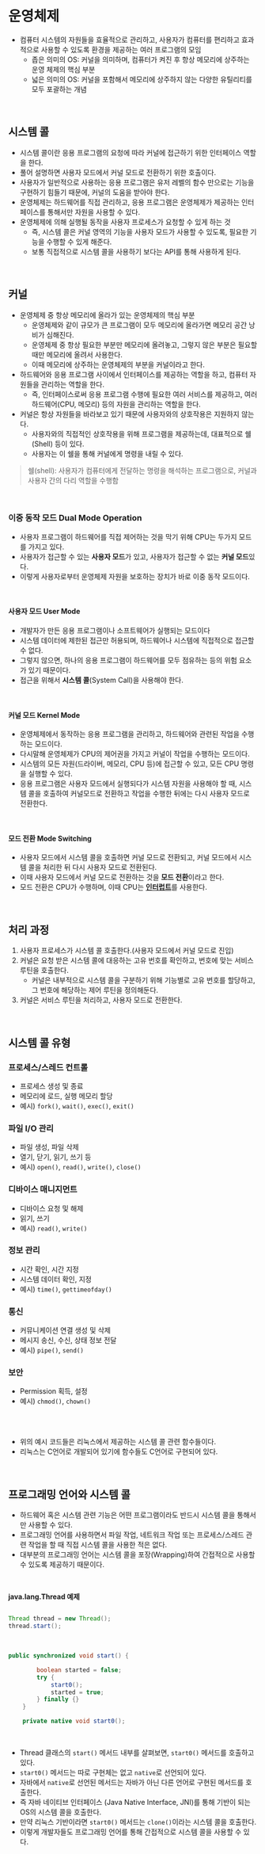 # 운영체제

- 컴퓨터 시스템의 자원들을 효율적으로 관리하고, 사용자가 컴퓨터를 편리하고 효과적으로 사용할 수 있도록 환경을 제공하는 여러 프로그램의 모임
  - 좁은 의미의 OS: 커널을 의미하며, 컴퓨터가 켜진 후 항상 메모리에 상주하는 운영 체제의 핵심 부분
  - 넓은 의미의 OS: 커널을 포함해서 메모리에 상주하지 않는 다양한 유틸리티를 모두 포괄하는 개념

<br>

## 시스템 콜

* 시스템 콜이란 응용 프로그램의 요청에 따라 커널에 접근하기 위한 인터페이스 역할을 한다.  
* 풀어 설명하면 사용자 모드에서 커널 모드로 전환하기 위한 호출이다. 
* 사용자가 일반적으로 사용하는 응용 프로그램은 유저 레벨의 함수 만으로는 기능을 구현하기 힘들기 때문에, 커널의 도움을 받아야 한다.
* 운영체제는 하드웨어를 직접 관리하고, 응용 프로그램은 운영체제가 제공하는 인터페이스를 통해서만 자원을 사용할 수 있다.
* 운영체제에 의해 실행될 동작을 사용자 프로세스가 요청할 수 있게 하는 것
  - 즉, 시스템 콜은 커널 영역의 기능을 사용자 모드가 사용할 수 있도록, 필요한 기능을 수행할 수 있게 해준다.
  - 보통 직접적으로 시스템 콜을 사용하기 보다는 API를 통해 사용하게 된다.

<br>

## 커널

- 운영체제 중 항상 메모리에 올라가 있는 운영체제의 핵심 부분
  - 운영체제와 같이 규모가 큰 프로그램이 모두 메모리에 올라가면 메모리 공간 낭비가 심해진다.
  - 운영체제 중 항상 필요한 부분만 메모리에 올려놓고, 그렇지 않은 부분은 필요할 때만 메모리에 올려서 사용한다.
  - 이때 메모리에 상주하는 운영체제의 부분을 커널이라고 한다.
- 하드웨어와 응용 프로그램 사이에서 인터페이스를 제공하는 역할을 하고, 컴퓨터 자원들을 관리하는 역할을 한다.
  - 즉, 인터페이스로써 응용 프로그램 수행에 필요한 여러 서비스를 제공하고, 여러 하드웨어(CPU, 메모리) 등의 자원을 관리하는 역할을 한다.
- 커널은 항상 자원들을 바라보고 있기 때문에 사용자와의 상호작용은 지원하지 않는다.
  - 사용자와의 직접적인 상호작용을 위해 프로그램을 제공하는데, 대표적으로 쉘(Shell) 등이 있다.
  - 사용자는 이 쉘을 통해 커널에게 명령을 내릴 수 있다.

>  쉘(shell): 사용자가 컴퓨터에게 전달하는 명령을 해석하는 프로그램으로, 커널과 사용자 간의 다리 역할을 수행함


<br>

### 이중 동작 모드 Dual Mode Operation

* 사용자 프로그램이 하드웨어를 직접 제어하는 것을 막기 위해 CPU는 두가지 모드를 가지고 있다.
* 사용자가 접근할 수 있는 **사용자 모드**가 있고, 사용자가 접근할 수 없는 **커널 모드**있다.
* 이렇게 사용자로부터 운영체제 자원을 보호하는 장치가 바로 이중 동작 모드이다.

<br>


#### 사용자 모드 User Mode

* 개발자가 만든 응용 프로그램이나 소프트웨어가 실행되는 모드이다
* 시스템 데이터에 제한된 접근만 허용되며, 하드웨어나 시스템에 직접적으로 접근할 수 없다.
* 그렇지 않으면, 하나의 응용 프로그램이 하드웨어를 모두 점유하는 등의 위험 요소가 있기 때문이다.
* 접근을 위해서 **시스템 콜**(System Call)을 사용해야 한다.

<br>

#### 커널 모드 Kernel Mode

* 운영체제에서 동작하는 응용 프로그램을 관리하고, 하드웨어와 관련된 작업을 수행하는 모드이다.
* 다시말해 운영체제가 CPU의 제어권을 가지고 커널이 작업을 수행하는 모드이다.
* 시스템의 모든 자원(드라이버, 메모리, CPU 등)에 접근할 수 있고, 모든 CPU 명령을 실행할 수 있다.
* 응용 프로그램은 사용자 모드에서 실행되다가 시스템 자원을 사용해야 할 때, 시스템 콜을 호출하여 커널모드로 전환하고 작업을 수행한 뒤에는 다시 사용자 모드로 전환한다.

<br>


#### 모드 전환 Mode Switching

* 사용자 모드에서 시스템 콜을 호출하면 커널 모드로 전환되고, 커널 모드에서 시스템 콜을 처리한 뒤 다시 사용자 모드로 전환된다.
* 이때 사용자 모드에서 커널 모드로 전환하는 것을 **모드 전환**이라고 한다.
* 모드 전환은 CPU가 수행하며, 이때 CPU는 [**인터럽트**](https://github.com/jmxx219/CS-Study/blob/main/OperatingSystem/Interrupt.md#%EC%9D%B8%ED%84%B0%EB%9F%BD%ED%8A%B8)를 사용한다.


<br>

## 처리 과정

1. 사용자 프로세스가 시스템 콜 호출한다.(사용자 모드에서 커널 모드로 진입)
2. 커널은 요청 받은 시스템 콜에 대응하는 고유 번호를 확인하고, 번호에 맞는 서비스 루틴을 호출한다.
   - 커널은 내부적으로 시스템 콜을 구분하기 위해 기능별로 고유 번호를 할당하고, 그 번호에 해당하는 제어 루틴을 정의해둔다.
3. 커널은 서비스 루틴을 처리하고, 사용자 모드로 전환한다.

<br>

## 시스템 콜 유형

### 프로세스/스레드 컨트롤

- 프로세스 생성 및 종료
- 메모리에 로드, 실행 메모리 할당
- 예시) `fork()`, `wait()`, `exec()`, `exit()`

### 파일 I/O 관리

- 파일 생성, 파일 삭제
- 열기, 닫기, 읽기, 쓰기 등
- 예시) `open()`, `read()`, `write()`, `close()`

### 디바이스 매니지먼트

- 디바이스 요청 및 해제
- 읽기, 쓰기
- 예시) `read()`, `write()`

### 정보 관리

- 시간 확인, 시간 지정
- 시스템 데이터 확인, 지정
- 예시) `time()`, `gettimeofday()`

### 통신

- 커뮤니케이션 연결 생성 및 삭제
- 메시지 송신, 수신, 상태 정보 전달
- 예시) `pipe()`, `send()`

### 보안

- Permission 획득, 설정
- 예시) `chmod()`, `chown()`


<br>

<br/>

* 위의 예시 코드들은 리눅스에서 제공하는 시스템 콜 관련 함수들이다. 
* 리눅스는 C언어로 개발되어 있기에 함수들도 C언어로 구현되어 있다.

<br>

## 프로그래밍 언어와 시스템 콜

* 하드웨어 혹은 시스템 관련 기능은 어떤 프로그램이라도 반드시 시스템 콜을 통해서만 사용할 수 있다. 
* 프로그래밍 언어를 사용하면서 파일 작업, 네트워크 작업 또는 프로세스/스레드 관련 작업을 할 때 직접 시스템 콜을 사용한 적은 없다. 
* 대부분의 프로그래밍 언어는 시스템 콜을 포장(Wrapping)하여 간접적으로 사용할 수 있도록 제공하기 때문이다.

<br>

**java.lang.Thread 예제**

```java

Thread thread = new Thread();
thread.start();

```

<br>


```java
public synchronized void start() {

        boolean started = false;
        try {
            start0();
            started = true;
        } finally {}
    }

    private native void start0();
```

<br>

* Thread 클래스의 `start()` 메서드 내부를 살펴보면, `start0()` 메서드를 호출하고 있다.
* `start0()` 메서드는 따로 구현체는 없고 `native`로 선언되어 있다.
* 자바에서 `native`로 선언된 메서드는 자바가 아닌 다른 언어로 구현된 메서드를 호출한다.
* 즉 자바 네이티브 인터페이스 (Java Native Interface, JNI)를 통해 기반이 되는 OS의 시스템 콜을 호출한다. 
* 만약 리눅스 기반이라면 `start0()` 메서드는 `clone()`이라는 시스템 콜을 호출한다.
* 이렇게 개발자들도 프로그래밍 언어를 통해 간접적으로 시스템 콜을 사용할 수 있다.
